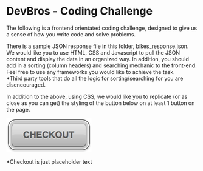 # DevBros - Coding Challenge

The following is a frontend orientated coding challenge, designed to give us a sense of how you write code and solve problems.

There is a sample JSON response file in this folder, bikes_response.json.
We would like you to use HTML, CSS and Javascript to pull the JSON content and display the data in an organized way. In addition, you should add in a sorting (column headers) and searching mechanic to the front-end. Feel free to use any frameworks you would like to achieve the task.
<br>\*Third party tools that do all the logic for sorting/searching for you are disencouraged.

In addition to the above, using CSS, we would like you to replicate (or as close as you can get) the styling of the button below on at least 1 button on the page.

![Alt text](checkout.png)

\*Checkout is just placeholder text
